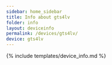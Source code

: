 ```yaml
---
sidebar: home_sidebar
title: Info about gts4lv
folder: info
layout: deviceinfo
permalink: /devices/gts4lv/
device: gts4lv
---
```

{% include templates/device_info.md %}
